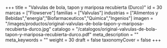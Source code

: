+++
title = "Valvulas de bola, tapon y mariposa recubierta (Durco)"
id = 30
marcas = ["Flowserve"]
familias = ["Valvulas"]
industrias = ["Alimentos y Bebidas","energia","Biofarmaceuticos","Quimica","Ingenios"]
imagen = "/images/productos/original-valvulas-de-bola-tapon-y-mariposa-recubierta-durco.jpg"
catalogo = "/catalogos/original-valvulas-de-bola-tapon-y-mariposa-recubierta-durco.pdf"
meta_description = ""
meta_keywords = ""
weight = 30
draft = false
taxonomyCover = false
+++
